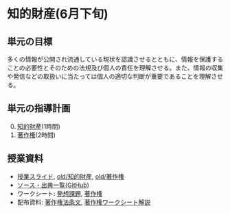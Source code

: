 # 知的財産(6月下旬)
## 単元の目標
多くの情報が公開され流通している現状を認識させるとともに、情報を保護することの必要性とそのための法規及び個人の責任を理解させる。また、情報の収集や発信などの取扱いに当たっては個人の適切な判断が重要であることを理解させる。

## 単元の指導計画
0. [知的財産](ip.md)(1時間)
0. [著作権](copyright.md)(2時間)

## 授業資料
- [授業スライド](http://saireya.github.io/slide-ip/slide-ip.tex.xml), [old/知的財産](http://www.slideshare.net/saireya/ss-51971813), [old/著作権](http://www.slideshare.net/saireya/ss-51971964)
- [ソース・出典一覧(GitHub)](https://github.com/saireya/slide-ip)
- ワークシート: [発想課題](https://www.dropbox.com/s/3r464jjpk894zeo/%E7%9F%A5%E8%B2%A1%E3%82%B0%E3%83%AB%E3%83%BC%E3%83%97%E3%83%AF%E3%83%BC%E3%82%AF%E8%AA%B2%E9%A1%8C_idea.docx), [著作権](https://www.dropbox.com/s/bdk9emnliirbllp/%E8%91%97%E4%BD%9C%E6%A8%A9%E6%B3%95%E3%82%B0%E3%83%AB%E3%83%BC%E3%83%97%E3%83%AF%E3%83%BC%E3%82%AF%E8%AA%B2%E9%A1%8C.docx)
- 配布資料: [著作権法条文](https://www.dropbox.com/s/wtq6kbtzmib9ugi/%E8%91%97%E4%BD%9C%E6%A8%A9%E6%B3%95%E6%9D%A1%E6%96%87.docx), [著作権ワークシート解説](https://www.dropbox.com/s/6kfgy10x7tbwej1/%E8%91%97%E4%BD%9C%E6%A8%A9%E6%B3%95%E3%82%B0%E3%83%AB%E3%83%BC%E3%83%97%E3%83%AF%E3%83%BC%E3%82%AF%E8%AA%B2%E9%A1%8C_%E8%A7%A3%E8%AA%AC.docx)
